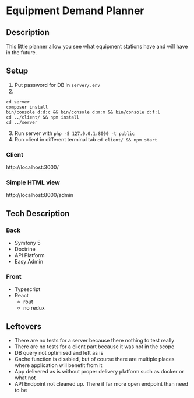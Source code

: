 # Equipment Demand Planner

## Description
This little planner allow you see what equipment stations have and will have in the future.

## Setup
1. Put password for DB in `server/.env`
2.
```
cd server
composer install
bin/console d:d:c && bin/console d:m:m && bin/console d:f:l
cd ../client/ && npm install
cd ../server
```
3. Run server with `php -S 127.0.0.1:8000 -t public`
4. Run client in different terminal tab `cd client/ && npm start`

### Client 
http://localhost:3000/

### Simple HTML view
http://localhost:8000/admin

## Tech Description
### Back
- Symfony 5
- Doctrine
- API Platform
- Easy Admin

### Front
- Typescript
- React
    - rout
    - no redux

## Leftovers
- There are no tests for a server because there nothing to test really
- There are no tests for a client part because it was not in the scope
- DB query not optimised and left as is
- Cache function is disabled, but of course there are multiple places where application will benefit from it
- App delivered as is without proper delivery platform such as docker or what not
- API Endpoint not cleaned up. There if far more open endpoint than need to be
